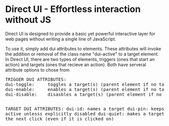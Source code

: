 # Direct UI - Effortless interaction without JS

<p>Direct UI is designed to provide a basic yet powerful interactive layer for web pages without writing a single line of JavaScript.</p>

<p>To use it, simply add dui attributes to elements. These attributes will invoke the addition or removal of the class name "dui-active" to a target element. In Direct UI, there are two types of elements, triggers (ones that start an action) and targets (ones that recieve an action). Both have serveral attribute options to chose from</p>


<p><pre>
TRIGGER DUI ATTRIBUTES:
dui-toggle:	    toggles a target(s) (parent element if no target is specified)
dui-enable:	    enables a target(s) (parent element if no target is specified)
dui-disable:    disasbles a target(s) (parent element if no target is specified)

TARGET DUI ATTRIBUTES:
dui-id:         names a target
dui-pin:        keeps a target active unlesss explicitly disabled
dui-quiet:      makes a target close on the next click (even if it is clicked on)
</pre></p>
